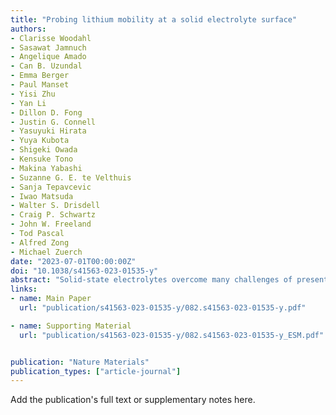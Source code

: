 ```yaml
---
title: "Probing lithium mobility at a solid electrolyte surface"
authors:
- Clarisse Woodahl
- Sasawat Jamnuch
- Angelique Amado
- Can B. Uzundal
- Emma Berger
- Paul Manset
- Yisi Zhu
- Yan Li
- Dillon D. Fong
- Justin G. Connell
- Yasuyuki Hirata
- Yuya Kubota
- Shigeki Owada
- Kensuke Tono
- Makina Yabashi
- Suzanne G. E. te Velthuis
- Sanja Tepavcevic
- Iwao Matsuda
- Walter S. Drisdell
- Craig P. Schwartz
- John W. Freeland
- Tod Pascal
- Alfred Zong
- Michael Zuerch
date: "2023-07-01T00:00:00Z"
doi: "10.1038/s41563-023-01535-y"
abstract: "Solid-state electrolytes overcome many challenges of present-day lithium ion batteries, such as safety hazards and dendrite formation^1,2^. However, detailed understanding of the involved lithium dynamics is missing due to a lack of in operando measurements with chemical and interfacial specificity. Here we investigate a prototypical solid-state electrolyte using linear and nonlinear extreme-ultraviolet spectroscopies. Leveraging the surface sensitivity of extreme-ultraviolet-second-harmonic-generation spectroscopy, we obtained a direct spectral signature of surface lithium ions, showing a distinct blueshift relative to bulk absorption spectra. First-principles simulations attributed the shift to transitions from the lithium 1 *s* state to hybridized Li-*s*/Ti-*d* orbitals at the surface. Our calculations further suggest a reduction in lithium interfacial mobility due to suppressed low-frequency rattling modes, which is the fundamental origin of the large interfacial resistance in this material. Our findings pave the way for new optimization strategies to develop these electrochemical devices via interfacial engineering of lithium ions."
links:
- name: Main Paper
  url: "publication/s41563-023-01535-y/082.s41563-023-01535-y.pdf"

- name: Supporting Material
  url: "publication/s41563-023-01535-y/082.s41563-023-01535-y_ESM.pdf"


publication: "Nature Materials"
publication_types: ["article-journal"]
---
```


Add the publication's full text or supplementary notes here.

